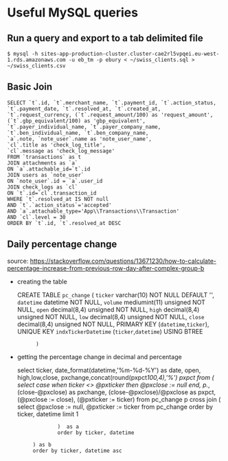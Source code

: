 # Useful MySQL queries

## Run a query and export to a tab delimited file
    
    $ mysql -h sites-app-production-cluster.cluster-cae2rl5vpqei.eu-west-1.rds.amazonaws.com -u eb_tm -p ebury < ~/swiss_clients.sql > ~/swiss_clients.csv

## Basic Join

    SELECT `t`.id, `t`.merchant_name, `t`.payment_id, `t`.action_status, `t`.payment_date, `t`.resolved_at, `t`.created_at, `t`.request_currency, (`t`.request_amount/100) as 'request_amount', (`t`.gbp_equivalent/100) as 'gbp_equivalent', `t`.payer_individual_name, `t`.payer_company_name, `t`.ben_individual_name, `t`.ben_company_name, 
    `a`.note, `note_user`.name as 'note_user_name',
    `cl`.title as 'check_log_title',
    `cl`.message as 'check_log_message'
    FROM `transactions` as t
    JOIN attachments as `a`
    ON `a`.attachable_id=`t`.id
    JOIN users as `note_user`
    ON `note_user`.id = `a`.user_id
    JOIN check_logs as `cl`
    ON `t`.id=`cl`.transaction_id
    WHERE `t`.resolved_at IS NOT null 
    AND `t`.`action_status`='accepted'
    AND `a`.attachable_type='App\\Transactions\\Transaction'
    AND `cl`.level = 30
    ORDER BY `t`.id, `t`.resolved_at DESC

## Daily percentage change

source: https://stackoverflow.com/questions/13671230/how-to-calculate-percentage-increase-from-previous-row-day-after-complex-group-b

- creating the table

    CREATE TABLE `pc_change` (
            `ticker` varchar(10) NOT NULL DEFAULT '',
            `datetime` datetime NOT NULL,
            `volume` mediumint(11) unsigned NOT NULL,
            `open` decimal(8,4) unsigned NOT NULL,
            `high` decimal(8,4) unsigned NOT NULL,
            `low` decimal(8,4) unsigned NOT NULL,
            `close` decimal(8,4) unsigned NOT NULL,
            PRIMARY KEY (`datetime`,`ticker`),
            UNIQUE KEY `indxTickerDatetime` (`ticker`,`datetime`) USING BTREE

            )
            
- getting the percentage change in decimal and percentage

    select ticker, date_format(datetime,'%m-%d-%Y') as date, open, high,low,close,
           pxchange,concat(round(pxpct*100,4),'%') pxpct
           from (
                   select 
                   case when ticker <> @pxticker 
                   then @pxclose := null
                   end, 
                   p.*, 
                   (close-@pxclose) as pxchange,
                   (close-@pxclose)/@pxclose as pxpct,
                   (@pxclose := close),
                   (@pxticker := ticker) 
                   from pc_change p
                   cross join
                   (
                    select 
                    @pxclose := null, 
                    @pxticker := ticker
                    from pc_change 
                    order by ticker, datetime limit 1

                   )  as a
                   order by ticker, datetime 

           ) as b
           order by ticker, datetime asc
